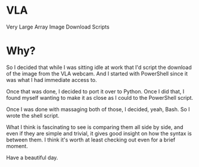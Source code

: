 # VLA
Very Large Array Image Download Scripts

# Why?

So I decided that while I was sitting idle at work that I'd script the download of the image from the VLA webcam.  And I started with PowerShell since it was what I had immediate access to.

Once that was done, I decided to port it over to Python.  Once I did that, I found myself wanting to make it as close as I could to the PowerShell script.

Once I was done with massaging both of those, I decided, yeah, Bash.  So I wrote the shell script.

What I think is fascinating to see is comparing them all side by side, and even if they are simple and trivial, it gives good insight on how the syntax is between them.  I think it's worth at least checking out even for a brief moment.

Have a beautiful day.
